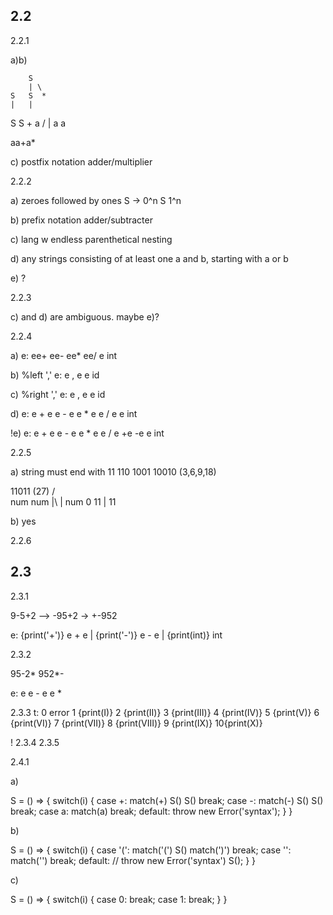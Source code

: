## 2.2

2.2.1 

a)b)

        S
        | \
    S   S  *
    |   |
  S S + a
  / | 
 a  a     

aa+a\*

c) postfix notation adder/multiplier

2.2.2

a) zeroes followed by ones
S -> 0^n S 1^n

b) prefix notation adder/subtracter

c) lang w endless parenthetical nesting

d) any strings consisting of at least one a and b, starting with a or b

e) ? 

2.2.3

c) and d) are ambiguous. maybe e)?

2.2.4

a)
e:
 ee+
 ee-
 ee\*
 ee/
 e
 int

b)
%left ','
e:
 e , e
 e
 id

c)
%right ','
e: 
 e , e
 e
 id

d)
e:
 e + e
 e - e
 e * e
 e / e
 e
 int

!e)
e:
 e + e
 e - e
 e * e
 e / e
 +e
 -e
 e
 int

2.2.5

a) string must end with 11 110 1001 10010 (3,6,9,18)

  11011 (27)
   / \
 num num
  |\   |
num 0  11
  |
 11    

b) yes

2.2.6

## 2.3

2.3.1

 9-5+2 --> -95+2 -> +-952

 e:
  {print('+')} e + e
  |
  {print('-')} e - e
  |
  {print(int)} int

2.3.2

  95-2\*
  952\*-

 e:
  e e -
  e e *
  
2.3.3
 t:
  0 error
  1 {print(I)}
  2 {print(II)}
  3 {print(III)}
  4 {print(IV)}
  5 {print(V)}
  6 {print(VI)}
  7 {print(VII)}
  8 {print(VIII)}
  9 {print(IX)}
  10{print(X)}




! 2.3.4
2.3.5

2.4.1

a) 

S = () => {
  switch(i) {
    case +: 
      match(+)
      S() 
      S()
      break;
    case -:
      match(-) 
      S() 
      S()
      break;
    case a:
      match(a)
      break;
    default:
     throw new Error('syntax');
  }
} 

b)

S = () => {
  switch(i) {
    case '(': 
      match('(')
      S()
      match(')')
      break;
    case '': 
      match('')
      break;
    default:
      // throw new Error('syntax')
      S();
  }
}

c)

S = () => {
  switch(i) {
    case 0:
      break;
    case 1: 
      break;
  }
}


